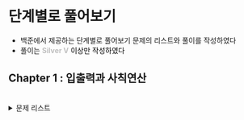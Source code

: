 # 단계별로 풀어보기

- 백준에서 제공하는 단계별로 풀어보기 문제의 리스트와 풀이를 작성하였다
- 풀이는 <span style="color: silver">**Silver V** <span style="color: black"> 이상만 작성하였다

## Chapter 1 : 입출력과 사칙연산
<br>
<details>
<summary> 문제 리스트 </summary>

<span style="color: #96CC00">(Sprout)<span style="color: black"> [Hello World](https://www.acmicpc.net/problem/2557) <br>
<span style="color: #96CC00">(Sprout)<span style="color: black"> [A+B](https://www.acmicpc.net/problem/1000) <br>
<span style="color: #96CC00">(Sprout)<span style="color: black"> [A-B](https://www.acmicpc.net/problem/1001) <br>
<span style="color: #96CC00">(Sprout)<span style="color: black"> [A×B](https://www.acmicpc.net/problem/10998) <br>
<span style="color: #96CC00">(Sprout)<span style="color: black"> [A/B](https://www.acmicpc.net/problem/1008) <br>
<span style="color: #96CC00">(Sprout)<span style="color: black"> [사칙연산](https://www.acmicpc.net/problem/10869) <br>
<span style="color: #AD5600">(Bronze V)<span style="color: black"> [??!](https://www.acmicpc.net/problem/10926) <br>
<span style="color: #AD5600">(Bronze V)<span style="color: black"> [1998년생인 내가 태국에서는 2541년생?!](https://www.acmicpc.net/problem/18108) <br>
<span style="color: #AD5600">(Bronze V)<span style="color: black"> [킹, 퀸, 룩, 비숍, 나이트, 폰](https://www.acmicpc.net/problem/3003) <br>
<span style="color: #AD5600">(Bronze V)<span style="color: black"> [나머지](https://www.acmicpc.net/problem/10430) <br>
<span style="color: #AD5600">(Bronze III)<span style="color: black"> [곱셈](https://www.acmicpc.net/problem/2588) <br>
<span style="color: #96CC00">(Sprout)<span style="color: black"> [고양이](https://www.acmicpc.net/problem/10171) <br>
<span style="color: #96CC00">(Sprout)<span style="color: black"> [개](https://www.acmicpc.net/problem/10172) <br>
<span style="color: #96CC00">(Sprout)<span style="color: black"> [새싹](https://www.acmicpc.net/problem/25083) <br>

## Chapter 2 : 조건문
<br>
<details>
<summary> 문제 리스트 </summary>

<span style="color: #96CC00">(Sprout)<span style="color: black"> [두 수 비교하기](https://www.acmicpc.net/problem/1330) <br>
<span style="color: #96CC00">(Sprout)<span style="color: black"> [시험 성적](https://www.acmicpc.net/problem/9498) <br>
<span style="color: #96CC00">(Sprout)<span style="color: black"> [윤년](https://www.acmicpc.net/problem/2753) <br>
<span style="color: #96CC00">(Sprout)<span style="color: black"> [사분면 고르기](https://www.acmicpc.net/problem/14681) <br>
<span style="color: #AD5600">(Bronze III)<span style="color: black"> [알람 시계](https://www.acmicpc.net/problem/2884) <br>
<span style="color: #AD5600">(Bronze III)<span style="color: black"> [오븐 시계](https://www.acmicpc.net/problem/2525) <br>
<span style="color: #AD5600">(Bronze IV)<span style="color: black"> [주사위 세개](https://www.acmicpc.net/problem/2480) <br>

## Chapter 3 : 반복문
<br>
<details>
<summary> 문제 리스트 </summary>

<span style="color: #96CC00">(Sprout)<span style="color: black"> [구구단](https://www.acmicpc.net/problem/2739) <br>
<span style="color: #96CC00">(Sprout)<span style="color: black"> [A+B - 3](https://www.acmicpc.net/problem/10950) <br>
<span style="color: #AD5600">(Bronze V)<span style="color: black"> [합](https://www.acmicpc.net/problem/8393) <br>
<span style="color: #AD5600">(Bronze V)<span style="color: black"> [영수증](https://www.acmicpc.net/problem/25304) <br>
<span style="color: #96CC00">(Sprout)<span style="color: black"> [빠른 A+B](https://www.acmicpc.net/problem/15552) <br>
<span style="color: #AD5600">(Bronze V)<span style="color: black"> [A+B - 7](https://www.acmicpc.net/problem/11021) <br>
<span style="color: #AD5600">(Bronze V)<span style="color: black"> [A+B - 8](https://www.acmicpc.net/problem/11022) <br>
<span style="color: #96CC00">(Sprout)<span style="color: black"> [별 찍기 - 1](https://www.acmicpc.net/problem/2438) <br>
<span style="color: #AD5600">(Bronze IV)<span style="color: black"> [별 찍기 - 2](https://www.acmicpc.net/problem/2439) <br>
<span style="color: #96CC00">(Sprout)<span style="color: black"> [A+B - 5](https://www.acmicpc.net/problem/10952) <br>
<span style="color: #96CC00">(Sprout)<span style="color: black"> [A+B - 4](https://www.acmicpc.net/problem/10951) <br>
<span style="color: #AD5600">(Bronze I)<span style="color: black"> [더하기 사이클](https://www.acmicpc.net/problem/1110) <br>

## Chapter 4 : 1차원 배열
<br>
<details>
<summary> 문제 리스트 </summary>

<span style="color: #96CC00">(Sprout)<span style="color: black"> [개수 세기](https://www.acmicpc.net/problem/10807) <br>
<span style="color: #96CC00">(Sprout)<span style="color: black"> [X보다 작은 수](https://www.acmicpc.net/problem/10871) <br>
<span style="color: #AD5600">(Bronze III)<span style="color: black"> [최소, 최대](https://www.acmicpc.net/problem/10818) <br>
<span style="color: #AD5600">(Bronze III)<span style="color: black"> [최댓값](https://www.acmicpc.net/problem/2562) <br>
<span style="color: #96CC00">(Sprout)<span style="color: black"> [과제 안 내신 분...?](https://www.acmicpc.net/problem/5597) <br>
<span style="color: #AD5600">(Bronze II)<span style="color: black"> [나머지](https://www.acmicpc.net/problem/3052) <br>
<span style="color: #AD5600">(Bronze I)<span style="color: black"> [평균](https://www.acmicpc.net/problem/1546) <br>
<span style="color: #AD5600">(Bronze II)<span style="color: black"> [OX퀴즈](https://www.acmicpc.net/problem/8958) <br>
<span style="color: #AD5600">(Bronze I)<span style="color: black"> [평균은 넘겠지](https://www.acmicpc.net/problem/4344) <br>

## Chapter 5 : 함수
<br>
<details>
<summary> 문제 리스트 </summary>

<span style="color: #AD5600">(Bronze II)<span style="color: black"> [정수 N개의 합](https://www.acmicpc.net/problem/15596)

<span style="color: #435F7A">(Silver V)<span style="color: black"> [셀프 넘버](https://www.acmicpc.net/problem/4673) <br>
<details>
<summary> (풀이) </summary>
    
Blank
</details>

<span style="color: #435F7A">(Silver IV)<span style="color: black"> [한수](https://www.acmicpc.net/problem/1065)
<details>
<summary> (풀이) </summary>
    
Blank
</details>

## Chapter 6 : 문자열
<br>
<details>
<summary> 문제 리스트 </summary>

<span style="color: #96CC00">(Sprout)<span style="color: black"> [아스키 코드](https://www.acmicpc.net/problem/11654) <br>
<span style="color: #AD5600">(Bronze IV)<span style="color: black"> [숫자의 합](https://www.acmicpc.net/problem/11720) <br>
<span style="color: #96CC00">(Sprout)<span style="color: black"> [알파벳 찾기](https://www.acmicpc.net/problem/10809) <br>
<span style="color: #AD5600">(Bronze II)<span style="color: black"> [문자열 반복](https://www.acmicpc.net/problem/2675) <br>
<span style="color: #AD5600">(Bronze I)<span style="color: black"> [단어 공부](https://www.acmicpc.net/problem/1157) <br>
<span style="color: #AD5600">(Bronze II)<span style="color: black"> [단어의 개수](https://www.acmicpc.net/problem/1152) <br>
<span style="color: #AD5600">(Bronze II)<span style="color: black"> [상수](https://www.acmicpc.net/problem/2908) <br>
<span style="color: #AD5600">(Bronze II)<span style="color: black"> [다이얼](https://www.acmicpc.net/problem/5622) <br>

<span style="color: #435F7A">(Silver V)<span style="color: black"> [크로아티아 알파벳](https://www.acmicpc.net/problem/2941) <br>
<details>
<summary> (풀이) </summary>
    
Blank
</details>

<span style="color: #435F7A">(Silver V)<span style="color: black"> [그룹 단어 체커](https://www.acmicpc.net/problem/1316) <br>
<details>
<summary> (풀이) </summary>
    
Blank
</details>

## Chapter 7 : 기본 수학 1
<br>
<details>
<summary> 문제 리스트 </summary>

<span style="color: #AD5600">(Bronze II)<span style="color: black"> [손익분기점](https://www.acmicpc.net/problem/1712) <br>
<span style="color: #AD5600">(Bronze II)<span style="color: black"> [벌집](https://www.acmicpc.net/problem/2292) <br>
<span style="color: #AD5600">(Bronze I)<span style="color: black"> [분수찾기](https://www.acmicpc.net/problem/1193) <br>
<span style="color: #AD5600">(Bronze I)<span style="color: black"> [달팽이는 올라가고 싶다](https://www.acmicpc.net/problem/2869) <br>
<span style="color: #AD5600">(Bronze III)<span style="color: black"> [ACM 호텔](https://www.acmicpc.net/problem/10250) <br>
<span style="color: #AD5600">(Bronze I)<span style="color: black"> [부녀회장이 될테야](https://www.acmicpc.net/problem/2775) <br>

<span style="color: #435F7A">(Silver IV)<span style="color: black"> [설탕 배달](https://www.acmicpc.net/problem/2839) <br>
<details>
<summary> (풀이) </summary>
    
Blank
</details>

<span style="color: #AD5600">(Bronze V)<span style="color: black"> [큰 수 A+B](https://www.acmicpc.net/problem/10757) <br>

## Chapter 8 : 기본 수학 2
<br>
<details>
<summary> 문제 리스트 </summary>

<span style="color: #435F7A">(Silver V)<span style="color: black"> [소수 찾기](https://www.acmicpc.net/problem/1978) <br>
<details>
<summary> (풀이) </summary>
    
Blank
</details>

<span style="color: #435F7A">(Silver V)<span style="color: black"> [소수](https://www.acmicpc.net/problem/2581) <br>
<details>
<summary> (풀이) </summary>
    
Blank
</details>

<span style="color: #AD5600">(Bronze I)<span style="color: black"> [소인수분해](https://www.acmicpc.net/problem/11653) <br>

<span style="color: #435F7A">(Silver III)<span style="color: black"> [소수 구하기](https://www.acmicpc.net/problem/1929) <br>
<details>
<summary> (풀이) </summary>
    
Blank
</details>

<span style="color: #435F7A">(Silver II)<span style="color: black"> [베르트랑 공준](https://www.acmicpc.net/problem/4948) <br>
<details>
<summary> (풀이) </summary>
    
Blank
</details>

<span style="color: #435F7A">(Silver II)<span style="color: black"> [골드바흐의 추측](https://www.acmicpc.net/problem/9020) <br>
<details>
<summary> (풀이) </summary>
    
Blank
</details>

## Chapter 9 : 2차원 배열
<br>
<details>
<summary> 문제 리스트 </summary>

<span style="color: #96CC00">(Sprout)<span style="color: black"> [행렬 덧셈](https://www.acmicpc.net/problem/2738) <br>
<span style="color: #AD5600">(Bronze III)<span style="color: black"> [최댓값](https://www.acmicpc.net/problem/2566) <br>

<span style="color: #435F7A">(Silver V)<span style="color: black"> [색종이](https://www.acmicpc.net/problem/2563) <br>
<details>
<summary> (풀이) </summary>
    
Blank
</details>

## Chapter 10 : 정렬
<br>
<details>
<summary> 문제 리스트 </summary>

<span style="color: #AD5600">(Bronze II)<span style="color: black"> [수 정렬하기](https://www.acmicpc.net/problem/2750) <br>
<span style="color: #AD5600">(Bronze II)<span style="color: black"> [대표값2](https://www.acmicpc.net/problem/2587) <br>
<span style="color: #AD5600">(Bronze II)<span style="color: black"> [커트라인](https://www.acmicpc.net/problem/25305) <br>

<span style="color: #435F7A">(Silver V)<span style="color: black"> [수 정렬하기 2](https://www.acmicpc.net/problem/2751) <br>
<details>
<summary> (풀이) </summary>
    
Blank
</details>

<span style="color: #AD5600">(Bronze I)<span style="color: black"> [수 정렬하기 3](https://www.acmicpc.net/problem/10989) <br>

<span style="color: #435F7A">(Silver III)<span style="color: black"> [통계학](https://www.acmicpc.net/problem/2108)<br>
<details>
<summary> (풀이) </summary>
    
Blank
</details>

<span style="color: #435F7A">(Silver V)<span style="color: black"> [소트인사이드](https://www.acmicpc.net/problem/1427) <br>
<details>
<summary> (풀이) </summary>
    
Blank
</details>

<span style="color: #435F7A">(Silver V)<span style="color: black"> [좌표 정렬하기](https://www.acmicpc.net/problem/11650) <br>
<details>
<summary> (풀이) </summary>
    
Blank
</details>

<span style="color: #435F7A">(Silver V)<span style="color: black"> [좌표 정렬하기 2](https://www.acmicpc.net/problem/11651) <br>
<details>
<summary> (풀이) </summary>
    
Blank
</details>
    
<span style="color: #435F7A">(Silver V)<span style="color: black"> [단어 정렬](https://www.acmicpc.net/problem/1181) <br>
<details>
<summary> (풀이) </summary>
    
Blank
</details>
    
<span style="color: #435F7A">(Silver V)<span style="color: black"> [나이순 정렬](https://www.acmicpc.net/problem/10814) <br>
<details>
<summary> (풀이) </summary>
    
Blank
</details>
    
<span style="color: #435F7A">(Silver II)<span style="color: black"> [좌표 압축](https://www.acmicpc.net/problem/18870) <br>
<details>
<summary> (풀이) </summary>
    
Blank
</details>

## Chapter 11 : 재귀
<br>
<details>
<summary> 문제 리스트 </summary>

<span style="color: #96CC00">(Sprout)<span style="color: black"> [팩토리얼](https://www.acmicpc.net/problem/10872) <br>
<span style="color: #AD5600">(Bronze II)<span style="color: black"> [피보나치 수 5](https://www.acmicpc.net/problem/10870) <br>
<span style="color: #AD5600">(Bronze II)<span style="color: black"> [재귀의 귀재](https://www.acmicpc.net/problem/25501) <br>

<span style="color: #435F7A">(Silver IV)<span style="color: black"> [알고리즘 수업 - 병합 정렬 1](https://www.acmicpc.net/problem/24060) <br>
<details>
<summary> (풀이) </summary>
    
Blank
</details>
    
<span style="color: #EC9A00">(Gold 5)<span style="color: black"> [별 찍기 - 10](https://www.acmicpc.net/problem/2447) <br>
<details>
<summary> (풀이) </summary>
    
Blank
</details>
    
<span style="color: #435F7A">(Silver I)<span style="color: black"> [하노이 탑 이동 순서](https://www.acmicpc.net/problem/11729) <br>
<details>
<summary> (풀이) </summary>
    
Blank
</details>    

## Chapter 12 : 브루트 포스
<br>
<details>
<summary> 문제 리스트 </summary>

<span style="color: #AD5600">(Bronze II)<span style="color: black"> [블랙잭](https://www.acmicpc.net/problem/2798) <br>
<span style="color: #AD5600">(Bronze II)<span style="color: black"> [분해합](https://www.acmicpc.net/problem/2231) <br>

<span style="color: #435F7A">(Silver V)<span style="color: black"> [덩치](https://www.acmicpc.net/problem/7568) <br>
<details>
<summary> (풀이) </summary>
    
Blank
</details>
    
<span style="color: #435F7A">(Silver IV)<span style="color: black"> [체스판 다시 칠하기](https://www.acmicpc.net/problem/1018) <br>
<details>
<summary> (풀이) </summary>
    
Blank
</details>

<span style="color: #435F7A">(Silver V)<span style="color: black"> [영화감독 숌](https://www.acmicpc.net/problem/1436) <br>
<details>
<summary> (풀이) </summary>
    
Blank
</details>    

## Chapter 13 : 집합과 맵
<br>
<details>
<summary> 문제 리스트 </summary>

<span style="color: #435F7A">(Silver V)<span style="color: black"> [숫자 카드](https://www.acmicpc.net/problem/10815) <br>
<details>
<summary> (풀이) </summary>
    
Blank
</details>

<span style="color: #435F7A">(Silver III)<span style="color: black"> [문자열 집합](https://www.acmicpc.net/problem/14425) <br>
<details>
<summary> (풀이) </summary>
    
Blank
</details>

<span style="color: #435F7A">(Silver IV)<span style="color: black"> [나는야 포켓몬 마스터 이다솜](https://www.acmicpc.net/problem/1620) <br>
<details>
<summary> (풀이) </summary>
    
Blank
</details>

<span style="color: #435F7A">(Silver IV)<span style="color: black"> [숫자 카드 2](https://www.acmicpc.net/problem/10816) <br>
<details>
<summary> (풀이) </summary>
    
Blank
</details>

<span style="color: #435F7A">(Silver IV)<span style="color: black"> [듣보잡](https://www.acmicpc.net/problem/1764) <br>
<details>
<summary> (풀이) </summary>
    
Blank
</details>

<span style="color: #435F7A">(Silver IV)<span style="color: black"> [대칭 차집합](https://www.acmicpc.net/problem/1269) <br>
<details>
<summary> (풀이) </summary>
    
Blank
</details>

<span style="color: #435F7A">(Silver III)<span style="color: black"> [서로 다른 부분 문자열의 개수](https://www.acmicpc.net/problem/11478) <br>
<details>
<summary> (풀이) </summary>
    
Blank
</details>

## Chapter 14 : 기하 1
<br>
<details>
<summary> 문제 리스트 </summary>

<span style="color: #AD5600">(Bronze III)<span style="color: black"> [직사각형에서 탈출](https://www.acmicpc.net/problem/1085) <br>
<span style="color: #AD5600">(Bronze III)<span style="color: black"> [네 번째 점](https://www.acmicpc.net/problem/3009) <br>
<span style="color: #AD5600">(Bronze III)<span style="color: black"> [직각삼각형](https://www.acmicpc.net/problem/4153) <br>

<span style="color: #435F7A">(Silver III)<span style="color: black"> [참외밭](https://www.acmicpc.net/problem/2477) <br>
<details>
<summary> (풀이) </summary>
    
Blank
</details>

<span style="color: #AD5600">(Bronze III)<span style="color: black"> [택시 기하학](https://www.acmicpc.net/problem/3053) <br>

<span style="color: #435F7A">(Silver III)<span style="color: black"> [터렛](https://www.acmicpc.net/problem/1002) <br>
<details>
<summary> (풀이) </summary>
    
Blank
</details>

<span style="color: #435F7A">(Silver III)<span style="color: black"> [어린 왕자](https://www.acmicpc.net/problem/1004) <br>
<details>
<summary> (풀이) </summary>
    
Blank
</details>

## Chapter 15 : 정수론 및 조합론
<br>
<details>
<summary> 문제 리스트 </summary>

<span style="color: #AD5600">(Bronze III)<span style="color: black"> [배수와 약수](https://www.acmicpc.net/problem/5086) <br>
<span style="color: #AD5600">(Bronze I)<span style="color: black"> [약수](https://www.acmicpc.net/problem/1037) <br>
<span style="color: #AD5600">(Bronze I)<span style="color: black"> [최대공약수와 최소공배수](https://www.acmicpc.net/problem/2609) <br>
<span style="color: #AD5600">(Bronze I)<span style="color: black"> [최소공배수](https://www.acmicpc.net/problem/1934) <br>

<span style="color: #EC9A00">(Gold IV)<span style="color: black"> [검문](https://www.acmicpc.net/problem/2981) <br>
<details>
<summary> (풀이) </summary>
    
Blank
</details>

<span style="color: #435F7A">(Silver IV)<span style="color: black"> [링](https://www.acmicpc.net/problem/3036) <br>
<details>
<summary> (풀이) </summary>
    
Blank
</details>

<span style="color: #AD5600">(Bronze I)<span style="color: black"> [이항 계수 1](https://www.acmicpc.net/problem/11050) <br>

<span style="color: #435F7A">(Silver II)<span style="color: black"> [이항 계수 2](https://www.acmicpc.net/problem/11051) <br>
<details>
<summary> (풀이) </summary>
    
Blank
</details>

<span style="color: #435F7A">(Silver V)<span style="color: black"> [다리 놓기](https://www.acmicpc.net/problem/1010) <br>
<details>
<summary> (풀이) </summary>
    
Blank
</details>

<span style="color: #435F7A">(Silver III)<span style="color: black"> [패션왕 신해빈](https://www.acmicpc.net/problem/9375) <br>
<details>
<summary> (풀이) </summary>
    
Blank
</details>

<span style="color: #435F7A">(Silver V)<span style="color: black"> [팩토리얼 0의 개수](https://www.acmicpc.net/problem/1676) <br>
<details>
<summary> (풀이) </summary>
    
Blank
</details>

<span style="color: #435F7A">(Silver II)<span style="color: black"> [조합 0의 개수](https://www.acmicpc.net/problem/2004) <br>
<details>
<summary> (풀이) </summary>
    
Blank
</details>

## Chapter 16 : 백트래킹
<br>
<details>
<summary> 문제 리스트 </summary>

<span style="color: #435F7A">(Silver III)<span style="color: black"> [N과 M (1)](https://www.acmicpc.net/problem/15649) <br>
<details>
<summary> (풀이) </summary>
    
Blank
</details>

<span style="color: #435F7A">(Silver III)<span style="color: black"> [N과 M (2)](https://www.acmicpc.net/problem/15650) <br>
<details>
<summary> (풀이) </summary>
    
Blank
</details>

<span style="color: #435F7A">(Silver III)<span style="color: black"> [N과 M (3)](https://www.acmicpc.net/problem/15651) <br>
<details>
<summary> (풀이) </summary>
    
Blank
</details>

<span style="color: #435F7A">(Silver III)<span style="color: black"> [N과 M (4)](https://www.acmicpc.net/problem/15652) <br>
<details>
<summary> (풀이) </summary>
    
Blank
</details>

<span style="color: #EC9A00">(Gold IV)<span style="color: black"> [N-Queen](https://www.acmicpc.net/problem/9663) <br>
<details>
<summary> (풀이) </summary>
    
Blank
</details>

<span style="color: #EC9A00">(Gold IV)<span style="color: black"> [스도쿠](https://www.acmicpc.net/problem/2580) <br>
<details>
<summary> (풀이) </summary>
    
Blank
</details>

<span style="color: #435F7A">(Silver I)<span style="color: black"> [연산자 끼워넣기](https://www.acmicpc.net/problem/14888) <br>
<details>
<summary> (풀이) </summary>
    
Blank
</details>

<span style="color: #435F7A">(Silver II)<span style="color: black"> [스타트와 링크](https://www.acmicpc.net/problem/14889) <br>
<details>
<summary> (풀이) </summary>
    
Blank
</details>

## Chapter 17 : 동적 계획법 1
<br>
<details>
<summary> 문제 리스트 </summary>

<span style="color: #AD5600">(Bronze I)<span style="color: black"> [알고리즘 수업 - 피보나치 수](https://www.acmicpc.net/problem/24416) <br>

<span style="color: #435F7A">(Silver II)<span style="color: black"> [신나는 함수 실행](https://www.acmicpc.net/problem/9184) <br>
<details>
<summary> (풀이) </summary>
    
Blank
</details>

<span style="color: #435F7A">(Silver III)<span style="color: black"> [01타일](https://www.acmicpc.net/problem/1904) <br>
<details>
<summary> (풀이) </summary>
    
Blank
</details>

<span style="color: #435F7A">(Silver III)<span style="color: black"> [파도반 수열](https://www.acmicpc.net/problem/9461) <br>
<details>
<summary> (풀이) </summary>
    
Blank
</details>

<span style="color: #435F7A">(Silver II)<span style="color: black"> [연속합](https://www.acmicpc.net/problem/1912) <br>
<details>
<summary> (풀이) </summary>
    
Blank
</details>

<span style="color: #435F7A">(Silver I)<span style="color: black"> [RGB거리](https://www.acmicpc.net/problem/1149) <br>
<details>
<summary> (풀이) </summary>
    
Blank
</details>

<span style="color: #435F7A">(Silver I)<span style="color: black"> [정수 삼각형](https://www.acmicpc.net/problem/1932) <br>
<details>
<summary> (풀이) </summary>
    
Blank
</details>

<span style="color: #435F7A">(Silver III)<span style="color: black"> [계단 오르기](https://www.acmicpc.net/problem/2579) <br>
<details>
<summary> (풀이) </summary>
    
Blank
</details>

<span style="color: #435F7A">(Silver III)<span style="color: black"> [1로 만들기](https://www.acmicpc.net/problem/1463) <br>
<details>
<summary> (풀이) </summary>
    
Blank
</details>

<span style="color: #435F7A">(Silver I)<span style="color: black"> [쉬운 계단 수](https://www.acmicpc.net/problem/10844) <br>
<details>
<summary> (풀이) </summary>
    
Blank
</details>

<span style="color: #435F7A">(Silver I)<span style="color: black"> [포도주 서식](https://www.acmicpc.net/problem/2156) <br>
<details>
<summary> (풀이) </summary>
    
Blank
</details>

<span style="color: #435F7A">(Silver II)<span style="color: black"> [가장 긴 증가하는 부분 수열](https://www.acmicpc.net/problem/11053) <br>
<details>
<summary> (풀이) </summary>
    
Blank
</details>

<span style="color: #EC9A00">(Gold IV)<span style="color: black"> [가장 긴 바이토닉 부분 수열](https://www.acmicpc.net/problem/11054) <br>
<details>
<summary> (풀이) </summary>
    
Blank
</details>

<span style="color: #EC9A00">(Gold V)<span style="color: black"> [전깃줄](https://www.acmicpc.net/problem/2565) <br>
<details>
<summary> (풀이) </summary>
    
Blank
</details>

<span style="color: #EC9A00">(Gold V)<span style="color: black"> [LCS](https://www.acmicpc.net/problem/9251) <br>
<details>
<summary> (풀이) </summary>
    
Blank
</details>

<span style="color: #EC9A00">(Gold V)<span style="color: black"> [평범한 배낭](https://www.acmicpc.net/problem/12865) <br>
<details>
<summary> (풀이) </summary>
    
Blank
</details>

## Chapter 18 : 누적 합
<br>
<details>
<summary> 문제 리스트 </summary>

<span style="color: #435F7A">(Silver III)<span style="color: black"> [구간 합 구하기 4](https://www.acmicpc.net/problem/11659) <br>
<details>
<summary> (풀이) </summary>
    
Blank
</details>

<span style="color: #435F7A">(Silver III)<span style="color: black"> [수열](https://www.acmicpc.net/problem/2559) <br>
<details>
<summary> (풀이) </summary>
    
Blank
</details>

<span style="color: #435F7A">(Silver I)<span style="color: black"> [인간-컴퓨터 상호작용](https://www.acmicpc.net/problem/16139) <br>
<details>
<summary> (풀이) </summary>
    
Blank
</details>

<span style="color: #EC9A00">(Gold III)<span style="color: black"> [나머지 합](https://www.acmicpc.net/problem/10986) <br>
<details>
<summary> (풀이) </summary>
    
Blank
</details>

<span style="color: #435F7A">(Silver I)<span style="color: black"> [구간 합 구하기 5](https://www.acmicpc.net/problem/11660) <br>
<details>
<summary> (풀이) </summary>
    
Blank
</details>

<span style="color: #EC9A00">(Gold V)<span style="color: black"> [체스판 다시 칠하기 2](https://www.acmicpc.net/problem/25682) <br>
<details>
<summary> (풀이) </summary>
    
Blank
</details>

## Chapter 19 : 그리디 알고리즘
<br>
<details>
<summary> 문제 리스트 </summary>

<span style="color: #435F7A">(Silver IV)<span style="color: black"> [동전 0](https://www.acmicpc.net/problem/11047) <br>
<details>
<summary> (풀이) </summary>
    
Blank
</details>

<span style="color: #435F7A">(Silver I)<span style="color: black"> [회의실 배정](https://www.acmicpc.net/problem/1931) <br>
<details>
<summary> (풀이) </summary>
    
Blank
</details>

<span style="color: #435F7A">(Silver IV)<span style="color: black"> [ATM](https://www.acmicpc.net/problem/11399) <br>
<details>
<summary> (풀이) </summary>
    
Blank
</details>

<span style="color: #435F7A">(Silver II)<span style="color: black"> [잃어버린 괄호](https://www.acmicpc.net/problem/1541) <br>
<details>
<summary> (풀이) </summary>
    
Blank
</details>

<span style="color: #435F7A">(Silver III)<span style="color: black"> [주유소](https://www.acmicpc.net/problem/13305) <br>
<details>
<summary> (풀이) </summary>
    
Blank
</details>

## Chapter 20 : 스택
<br>
<details>
<summary> 문제 리스트 </summary>

<span style="color: #435F7A">(Silver IV)<span style="color: black"> [스택](https://www.acmicpc.net/problem/10828) <br>
<details>
<summary> (풀이) </summary>
    
Blank
</details>

<span style="color: #435F7A">(Silver IV)<span style="color: black"> [제로](https://www.acmicpc.net/problem/10773) <br>
<details>
<summary> (풀이) </summary>
    
Blank
</details>

<span style="color: #435F7A">(Silver IV)<span style="color: black"> [괄호](https://www.acmicpc.net/problem/9012) <br>
<details>
<summary> (풀이) </summary>
    
Blank
</details>

<span style="color: #435F7A">(Silver IV)<span style="color: black"> [균형잡힌 세상](https://www.acmicpc.net/problem/4949) <br>
<details>
<summary> (풀이) </summary>
    
Blank
</details>

<span style="color: #435F7A">(Silver II)<span style="color: black"> [스택 수열](https://www.acmicpc.net/problem/1874) <br>
<details>
<summary> (풀이) </summary>
    
Blank
</details>

## Chapter 1 : 입출력과 사칙연산
<br>
<details>
<summary> 문제 리스트 </summary>

<span style="color: #96CC00">(Sprout)<span style="color: black"> Hello World <br>
<span style="color: #96CC00">(Sprout)<span style="color: black"> A+B <br>
<span style="color: #96CC00">(Sprout)<span style="color: black"> A-B <br>
<span style="color: #96CC00">(Sprout)<span style="color: black"> A×B <br>
<span style="color: #96CC00">(Sprout)<span style="color: black"> A/B <br>
<span style="color: #96CC00">(Sprout)<span style="color: black"> 사칙연산 <br>
<span style="color: #AD5600">(Bronze V)<span style="color: black"> ??! <br>
<span style="color: #AD5600">(Bronze V)<span style="color: black"> 1998년생인 내가 태국에서는 2541년생?! <br>
<span style="color: #AD5600">(Bronze V)<span style="color: black"> 킹, 퀸, 룩, 비숍, 나이트, 폰 <br>
<span style="color: #AD5600">(Bronze V)<span style="color: black"> 나머지 <br>
<span style="color: #AD5600">(Bronze III)<span style="color: black"> 곱셈 <br>
<span style="color: #96CC00">(Sprout)<span style="color: black"> 고양이 <br>
<span style="color: #96CC00">(Sprout)<span style="color: black"> 개 <br>
<span style="color: #96CC00">(Sprout)<span style="color: black"> 새싹 <br>

## Chapter 1 : 입출력과 사칙연산
<br>
<details>
<summary> 문제 리스트 </summary>

<span style="color: #96CC00">(Sprout)<span style="color: black"> Hello World <br>
<span style="color: #96CC00">(Sprout)<span style="color: black"> A+B <br>
<span style="color: #96CC00">(Sprout)<span style="color: black"> A-B <br>
<span style="color: #96CC00">(Sprout)<span style="color: black"> A×B <br>
<span style="color: #96CC00">(Sprout)<span style="color: black"> A/B <br>
<span style="color: #96CC00">(Sprout)<span style="color: black"> 사칙연산 <br>
<span style="color: #AD5600">(Bronze V)<span style="color: black"> ??! <br>
<span style="color: #AD5600">(Bronze V)<span style="color: black"> 1998년생인 내가 태국에서는 2541년생?! <br>
<span style="color: #AD5600">(Bronze V)<span style="color: black"> 킹, 퀸, 룩, 비숍, 나이트, 폰 <br>
<span style="color: #AD5600">(Bronze V)<span style="color: black"> 나머지 <br>
<span style="color: #AD5600">(Bronze III)<span style="color: black"> 곱셈 <br>
<span style="color: #96CC00">(Sprout)<span style="color: black"> 고양이 <br>
<span style="color: #96CC00">(Sprout)<span style="color: black"> 개 <br>
<span style="color: #96CC00">(Sprout)<span style="color: black"> 새싹 <br>

## Chapter 1 : 입출력과 사칙연산
<br>
<details>
<summary> 문제 리스트 </summary>

<span style="color: #96CC00">(Sprout)<span style="color: black"> Hello World <br>
<span style="color: #96CC00">(Sprout)<span style="color: black"> A+B <br>
<span style="color: #96CC00">(Sprout)<span style="color: black"> A-B <br>
<span style="color: #96CC00">(Sprout)<span style="color: black"> A×B <br>
<span style="color: #96CC00">(Sprout)<span style="color: black"> A/B <br>
<span style="color: #96CC00">(Sprout)<span style="color: black"> 사칙연산 <br>
<span style="color: #AD5600">(Bronze V)<span style="color: black"> ??! <br>
<span style="color: #AD5600">(Bronze V)<span style="color: black"> 1998년생인 내가 태국에서는 2541년생?! <br>
<span style="color: #AD5600">(Bronze V)<span style="color: black"> 킹, 퀸, 룩, 비숍, 나이트, 폰 <br>
<span style="color: #AD5600">(Bronze V)<span style="color: black"> 나머지 <br>
<span style="color: #AD5600">(Bronze III)<span style="color: black"> 곱셈 <br>
<span style="color: #96CC00">(Sprout)<span style="color: black"> 고양이 <br>
<span style="color: #96CC00">(Sprout)<span style="color: black"> 개 <br>
<span style="color: #96CC00">(Sprout)<span style="color: black"> 새싹 <br>

## Chapter 1 : 입출력과 사칙연산
<br>
<details>
<summary> 문제 리스트 </summary>

<span style="color: #96CC00">(Sprout)<span style="color: black"> Hello World <br>
<span style="color: #96CC00">(Sprout)<span style="color: black"> A+B <br>
<span style="color: #96CC00">(Sprout)<span style="color: black"> A-B <br>
<span style="color: #96CC00">(Sprout)<span style="color: black"> A×B <br>
<span style="color: #96CC00">(Sprout)<span style="color: black"> A/B <br>
<span style="color: #96CC00">(Sprout)<span style="color: black"> 사칙연산 <br>
<span style="color: #AD5600">(Bronze V)<span style="color: black"> ??! <br>
<span style="color: #AD5600">(Bronze V)<span style="color: black"> 1998년생인 내가 태국에서는 2541년생?! <br>
<span style="color: #AD5600">(Bronze V)<span style="color: black"> 킹, 퀸, 룩, 비숍, 나이트, 폰 <br>
<span style="color: #AD5600">(Bronze V)<span style="color: black"> 나머지 <br>
<span style="color: #AD5600">(Bronze III)<span style="color: black"> 곱셈 <br>
<span style="color: #96CC00">(Sprout)<span style="color: black"> 고양이 <br>
<span style="color: #96CC00">(Sprout)<span style="color: black"> 개 <br>
<span style="color: #96CC00">(Sprout)<span style="color: black"> 새싹 <br>

## Chapter 1 : 입출력과 사칙연산
<br>
<details>
<summary> 문제 리스트 </summary>

<span style="color: #96CC00">(Sprout)<span style="color: black"> Hello World <br>
<span style="color: #96CC00">(Sprout)<span style="color: black"> A+B <br>
<span style="color: #96CC00">(Sprout)<span style="color: black"> A-B <br>
<span style="color: #96CC00">(Sprout)<span style="color: black"> A×B <br>
<span style="color: #96CC00">(Sprout)<span style="color: black"> A/B <br>
<span style="color: #96CC00">(Sprout)<span style="color: black"> 사칙연산 <br>
<span style="color: #AD5600">(Bronze V)<span style="color: black"> ??! <br>
<span style="color: #AD5600">(Bronze V)<span style="color: black"> 1998년생인 내가 태국에서는 2541년생?! <br>
<span style="color: #AD5600">(Bronze V)<span style="color: black"> 킹, 퀸, 룩, 비숍, 나이트, 폰 <br>
<span style="color: #AD5600">(Bronze V)<span style="color: black"> 나머지 <br>
<span style="color: #AD5600">(Bronze III)<span style="color: black"> 곱셈 <br>
<span style="color: #96CC00">(Sprout)<span style="color: black"> 고양이 <br>
<span style="color: #96CC00">(Sprout)<span style="color: black"> 개 <br>
<span style="color: #96CC00">(Sprout)<span style="color: black"> 새싹 <br>

## Chapter 1 : 입출력과 사칙연산
<br>
<details>
<summary> 문제 리스트 </summary>

<span style="color: #96CC00">(Sprout)<span style="color: black"> Hello World <br>
<span style="color: #96CC00">(Sprout)<span style="color: black"> A+B <br>
<span style="color: #96CC00">(Sprout)<span style="color: black"> A-B <br>
<span style="color: #96CC00">(Sprout)<span style="color: black"> A×B <br>
<span style="color: #96CC00">(Sprout)<span style="color: black"> A/B <br>
<span style="color: #96CC00">(Sprout)<span style="color: black"> 사칙연산 <br>
<span style="color: #AD5600">(Bronze V)<span style="color: black"> ??! <br>
<span style="color: #AD5600">(Bronze V)<span style="color: black"> 1998년생인 내가 태국에서는 2541년생?! <br>
<span style="color: #AD5600">(Bronze V)<span style="color: black"> 킹, 퀸, 룩, 비숍, 나이트, 폰 <br>
<span style="color: #AD5600">(Bronze V)<span style="color: black"> 나머지 <br>
<span style="color: #AD5600">(Bronze III)<span style="color: black"> 곱셈 <br>
<span style="color: #96CC00">(Sprout)<span style="color: black"> 고양이 <br>
<span style="color: #96CC00">(Sprout)<span style="color: black"> 개 <br>
<span style="color: #96CC00">(Sprout)<span style="color: black"> 새싹 <br>

## Chapter 1 : 입출력과 사칙연산
<br>
<details>
<summary> 문제 리스트 </summary>

<span style="color: #96CC00">(Sprout)<span style="color: black"> Hello World <br>
<span style="color: #96CC00">(Sprout)<span style="color: black"> A+B <br>
<span style="color: #96CC00">(Sprout)<span style="color: black"> A-B <br>
<span style="color: #96CC00">(Sprout)<span style="color: black"> A×B <br>
<span style="color: #96CC00">(Sprout)<span style="color: black"> A/B <br>
<span style="color: #96CC00">(Sprout)<span style="color: black"> 사칙연산 <br>
<span style="color: #AD5600">(Bronze V)<span style="color: black"> ??! <br>
<span style="color: #AD5600">(Bronze V)<span style="color: black"> 1998년생인 내가 태국에서는 2541년생?! <br>
<span style="color: #AD5600">(Bronze V)<span style="color: black"> 킹, 퀸, 룩, 비숍, 나이트, 폰 <br>
<span style="color: #AD5600">(Bronze V)<span style="color: black"> 나머지 <br>
<span style="color: #AD5600">(Bronze III)<span style="color: black"> 곱셈 <br>
<span style="color: #96CC00">(Sprout)<span style="color: black"> 고양이 <br>
<span style="color: #96CC00">(Sprout)<span style="color: black"> 개 <br>
<span style="color: #96CC00">(Sprout)<span style="color: black"> 새싹 <br>

## Chapter 1 : 입출력과 사칙연산
<br>
<details>
<summary> 문제 리스트 </summary>

<span style="color: #96CC00">(Sprout)<span style="color: black"> Hello World <br>
<span style="color: #96CC00">(Sprout)<span style="color: black"> A+B <br>
<span style="color: #96CC00">(Sprout)<span style="color: black"> A-B <br>
<span style="color: #96CC00">(Sprout)<span style="color: black"> A×B <br>
<span style="color: #96CC00">(Sprout)<span style="color: black"> A/B <br>
<span style="color: #96CC00">(Sprout)<span style="color: black"> 사칙연산 <br>
<span style="color: #AD5600">(Bronze V)<span style="color: black"> ??! <br>
<span style="color: #AD5600">(Bronze V)<span style="color: black"> 1998년생인 내가 태국에서는 2541년생?! <br>
<span style="color: #AD5600">(Bronze V)<span style="color: black"> 킹, 퀸, 룩, 비숍, 나이트, 폰 <br>
<span style="color: #AD5600">(Bronze V)<span style="color: black"> 나머지 <br>
<span style="color: #AD5600">(Bronze III)<span style="color: black"> 곱셈 <br>
<span style="color: #96CC00">(Sprout)<span style="color: black"> 고양이 <br>
<span style="color: #96CC00">(Sprout)<span style="color: black"> 개 <br>
<span style="color: #96CC00">(Sprout)<span style="color: black"> 새싹 <br>

## Chapter 1 : 입출력과 사칙연산
<br>
<details>
<summary> 문제 리스트 </summary>

<span style="color: #96CC00">(Sprout)<span style="color: black"> Hello World <br>
<span style="color: #96CC00">(Sprout)<span style="color: black"> A+B <br>
<span style="color: #96CC00">(Sprout)<span style="color: black"> A-B <br>
<span style="color: #96CC00">(Sprout)<span style="color: black"> A×B <br>
<span style="color: #96CC00">(Sprout)<span style="color: black"> A/B <br>
<span style="color: #96CC00">(Sprout)<span style="color: black"> 사칙연산 <br>
<span style="color: #AD5600">(Bronze V)<span style="color: black"> ??! <br>
<span style="color: #AD5600">(Bronze V)<span style="color: black"> 1998년생인 내가 태국에서는 2541년생?! <br>
<span style="color: #AD5600">(Bronze V)<span style="color: black"> 킹, 퀸, 룩, 비숍, 나이트, 폰 <br>
<span style="color: #AD5600">(Bronze V)<span style="color: black"> 나머지 <br>
<span style="color: #AD5600">(Bronze III)<span style="color: black"> 곱셈 <br>
<span style="color: #96CC00">(Sprout)<span style="color: black"> 고양이 <br>
<span style="color: #96CC00">(Sprout)<span style="color: black"> 개 <br>
<span style="color: #96CC00">(Sprout)<span style="color: black"> 새싹 <br>

## Chapter 1 : 입출력과 사칙연산
<br>
<details>
<summary> 문제 리스트 </summary>

<span style="color: #96CC00">(Sprout)<span style="color: black"> Hello World <br>
<span style="color: #96CC00">(Sprout)<span style="color: black"> A+B <br>
<span style="color: #96CC00">(Sprout)<span style="color: black"> A-B <br>
<span style="color: #96CC00">(Sprout)<span style="color: black"> A×B <br>
<span style="color: #96CC00">(Sprout)<span style="color: black"> A/B <br>
<span style="color: #96CC00">(Sprout)<span style="color: black"> 사칙연산 <br>
<span style="color: #AD5600">(Bronze V)<span style="color: black"> ??! <br>
<span style="color: #AD5600">(Bronze V)<span style="color: black"> 1998년생인 내가 태국에서는 2541년생?! <br>
<span style="color: #AD5600">(Bronze V)<span style="color: black"> 킹, 퀸, 룩, 비숍, 나이트, 폰 <br>
<span style="color: #AD5600">(Bronze V)<span style="color: black"> 나머지 <br>
<span style="color: #AD5600">(Bronze III)<span style="color: black"> 곱셈 <br>
<span style="color: #96CC00">(Sprout)<span style="color: black"> 고양이 <br>
<span style="color: #96CC00">(Sprout)<span style="color: black"> 개 <br>
<span style="color: #96CC00">(Sprout)<span style="color: black"> 새싹 <br>

## Chapter 1 : 입출력과 사칙연산
<br>
<details>
<summary> 문제 리스트 </summary>

<span style="color: #96CC00">(Sprout)<span style="color: black"> Hello World <br>
<span style="color: #96CC00">(Sprout)<span style="color: black"> A+B <br>
<span style="color: #96CC00">(Sprout)<span style="color: black"> A-B <br>
<span style="color: #96CC00">(Sprout)<span style="color: black"> A×B <br>
<span style="color: #96CC00">(Sprout)<span style="color: black"> A/B <br>
<span style="color: #96CC00">(Sprout)<span style="color: black"> 사칙연산 <br>
<span style="color: #AD5600">(Bronze V)<span style="color: black"> ??! <br>
<span style="color: #AD5600">(Bronze V)<span style="color: black"> 1998년생인 내가 태국에서는 2541년생?! <br>
<span style="color: #AD5600">(Bronze V)<span style="color: black"> 킹, 퀸, 룩, 비숍, 나이트, 폰 <br>
<span style="color: #AD5600">(Bronze V)<span style="color: black"> 나머지 <br>
<span style="color: #AD5600">(Bronze III)<span style="color: black"> 곱셈 <br>
<span style="color: #96CC00">(Sprout)<span style="color: black"> 고양이 <br>
<span style="color: #96CC00">(Sprout)<span style="color: black"> 개 <br>
<span style="color: #96CC00">(Sprout)<span style="color: black"> 새싹 <br>

## Chapter 1 : 입출력과 사칙연산
<br>
<details>
<summary> 문제 리스트 </summary>

<span style="color: #96CC00">(Sprout)<span style="color: black"> Hello World <br>
<span style="color: #96CC00">(Sprout)<span style="color: black"> A+B <br>
<span style="color: #96CC00">(Sprout)<span style="color: black"> A-B <br>
<span style="color: #96CC00">(Sprout)<span style="color: black"> A×B <br>
<span style="color: #96CC00">(Sprout)<span style="color: black"> A/B <br>
<span style="color: #96CC00">(Sprout)<span style="color: black"> 사칙연산 <br>
<span style="color: #AD5600">(Bronze V)<span style="color: black"> ??! <br>
<span style="color: #AD5600">(Bronze V)<span style="color: black"> 1998년생인 내가 태국에서는 2541년생?! <br>
<span style="color: #AD5600">(Bronze V)<span style="color: black"> 킹, 퀸, 룩, 비숍, 나이트, 폰 <br>
<span style="color: #AD5600">(Bronze V)<span style="color: black"> 나머지 <br>
<span style="color: #AD5600">(Bronze III)<span style="color: black"> 곱셈 <br>
<span style="color: #96CC00">(Sprout)<span style="color: black"> 고양이 <br>
<span style="color: #96CC00">(Sprout)<span style="color: black"> 개 <br>
<span style="color: #96CC00">(Sprout)<span style="color: black"> 새싹 <br>
